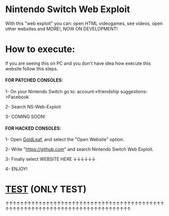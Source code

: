 # Nintendo Switch Web Exploit

With this "web exploit" you can: open HTML videogames, see videos, open other websites and MORE!, NOW ON DEVELOPMENT!

# How to execute: 

If you are seeing this on PC and you don't have idea how execute this website follow this steps.

#### FOR PATCHED CONSOLES:

1- On your Nintendo Switch go to: account->friendship suggestions->Facebook

2- Search NS-Web-Exploit

3- COMING SOON!


#### FOR HACKED CONSOLES:

1- Open [GoldLeaf](https://github.com/XorTroll/Goldleaf), and select the "Open Website" option.

2- Write "https://github.com" and search Nintendo Switch Web Exploit.

3- Finally select WEBSITE HERE ↓↓↓↓↓↓

4- ENJOY!


# [TEST](https://cosmoxdd.github.io/Nintendo-Switch-Web-Exploit/) (ONLY TEST)

↑↑↑↑↑↑↑↑↑↑↑↑↑↑↑↑↑↑↑↑↑↑↑↑↑↑↑↑↑↑↑↑↑↑↑↑↑↑↑↑↑↑↑↑↑↑↑↑↑↑↑↑↑↑↑↑↑↑↑↑↑↑↑↑↑↑↑↑↑↑↑↑↑↑↑↑↑
